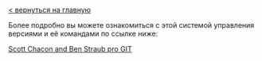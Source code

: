 [< вернуться на главную](./readme.md)

Более подробно вы можете ознакомиться с этой системой управления версиями и её командами по ссылке ниже:

[Scott Chacon and Ben Straub pro GIT](https://git-scm.com/book/en/v2)